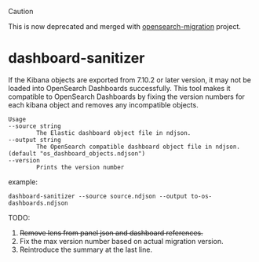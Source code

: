 > [!CAUTION]
> This is now deprecated and merged with [opensearch-migration](https://github.com/opensearch-project/opensearch-migrations/tree/main/dashboardsSanitizer) project. 


# dashboard-sanitizer

If the Kibana objects are exported from 7.10.2 or later version, it may not be loaded into OpenSearch Dashboards successfully. This tool makes it compatible to OpenSearch Dashboards by fixing the version numbers for each kibana object and removes any incompatible objects. 

```
Usage
--source string
        The Elastic dashboard object file in ndjson.
--output string
        The OpenSearch compatible dashboard object file in ndjson. (default "os_dashboard_objects.ndjson")
--version
        Prints the version number
```
example:
```
dashboard-sanitizer --source source.ndjson --output to-os-dashboards.ndjson
```
TODO: 
1. ~~Remove lens from panel json and dashboard references.~~ 
2. Fix the max version number based on actual migration version.
3. Reintroduce the summary at the last line.
